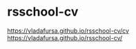 # rsschool-cv
https://vladafursa.github.io/rsschool-cv/cv  
https://vladafursa.github.io/rsschool-cv/
